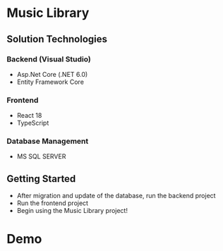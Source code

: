 ﻿# Music Library

## Solution Technologies
### Backend (Visual Studio)
-  Asp.Net Core (.NET 6.0)
-  Entity Framework Core
### Frontend
-  React 18
-  TypeScript
### Database Management
-  MS SQL SERVER
## Getting Started
- After migration and update of the database, run the backend project
- Run the frontend project
- Begin using the Music Library project!
# Demo
